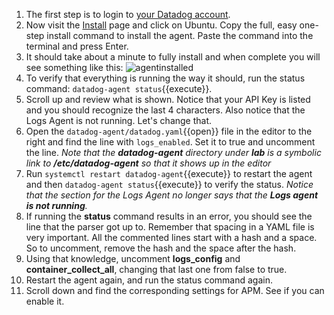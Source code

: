 1. The first step is to login to <a href="https://app.datadoghq.com" target="_datadog">your Datadog account</a>.
2. Now visit the <a href="https://app.datadoghq.com/account/settings#agent" target="_datadog">Install</a> page and click on Ubuntu. Copy the full, easy one-step install command to install the agent. Paste the command into the terminal and press Enter.
3. It should take about a minute to fully install and when complete you will see something like this:
    ![agentinstalled](/technovangelist/scenarios/newdd101-2installagent/assets/agentinstalled.png)
4. To verify that everything is running the way it should, run the status command: `datadog-agent status`{{execute}}.
5. Scroll up and review what is shown. Notice that your API Key is listed and you should recognize the last 4 characters. Also notice that the Logs Agent is not running. Let's change that.
6. Open the `datadog-agent/datadog.yaml`{{open}} file in the editor to the right and find the line with `logs_enabled`. Set it to true and uncomment the line.
   *Note that the **datadog-agent** directory under **lab** is a symbolic link to **/etc/datadog-agent** so that it shows up in the editor*
7. Run `systemctl restart datadog-agent`{{execute}} to restart the agent and then `datadog-agent status`{{execute}} to verify the status. 
    *Notice that the section for the Logs Agent no longer says that the **Logs agent is not running**.*
8. If running the **status** command results in an error, you should see the line that the parser got up to. Remember that spacing in a YAML file is very important. All the commented lines start with a hash and a space. So to uncomment, remove the hash and the space after the hash.
9.  Using that knowledge, uncomment **logs_config** and **container_collect_all**, changing that last one from false to true.
10. Restart the agent again, and run the status command again.
11. Scroll down and find the corresponding settings for APM. See if you can enable it.

